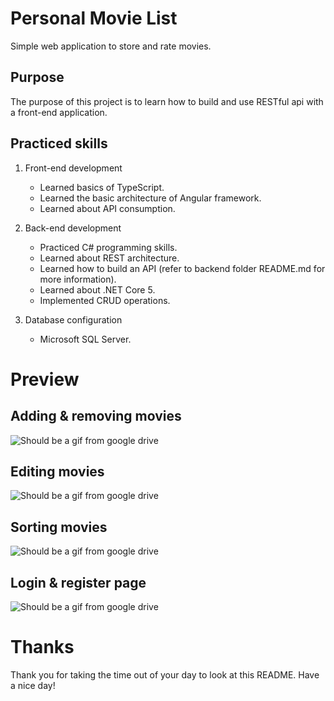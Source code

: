 # Personal Movie List
Simple web application to store and rate movies.
## Purpose
The purpose of this project is to learn how to build and use RESTful api with a front-end application.
## Practiced skills
1. Front-end development

    * Learned basics of TypeScript.
    * Learned the basic architecture of Angular framework.
    * Learned about API consumption.
    
2. Back-end development

    * Practiced C# programming skills.
    * Learned about REST architecture.
    * Learned how to build an API (refer to backend folder README.md for more information).
    * Learned about .NET Core 5.
    * Implemented CRUD operations.

3. Database configuration

    * Microsoft SQL Server.

# Preview
## Adding & removing movies
![Should be a gif from google drive](https://drive.google.com/uc?export=view&id=1mmnWxnuayVEvg5bVoRCLah7ocq1wx-FM)
## Editing movies
![Should be a gif from google drive](https://drive.google.com/uc?export=view&id=1TQiqNg5kTDMb83HwxYyT6jJff_3BCHyZ)
## Sorting movies
![Should be a gif from google drive](https://drive.google.com/uc?export=view&id=1_M0z0GAbumyqhTjhT_8FUrUbfShAMH9Y)
## Login & register page
![Should be a gif from google drive](https://drive.google.com/uc?export=view&id=1LVQMcI93L9-IENWB3r7mZPEdwN5WBQWE)
# Thanks
Thank you for taking the time out of your day to look at this README. Have a nice day!
